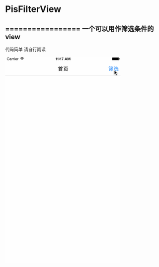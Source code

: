 # PisFilterView
=================
一个可以用作筛选条件的view
-----------------------
代码简单 请自行阅读

![](https://github.com/cyjFS/PisFilterView/raw/master/PisFilterView/Untitled.gif)


